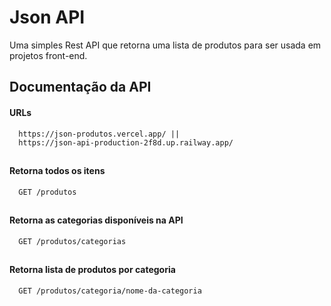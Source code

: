 
# Json API

Uma simples Rest API que retorna uma lista de produtos para ser usada em projetos front-end.


## Documentação da API

#### URLs

```http
  https://json-produtos.vercel.app/ ||
  https://json-api-production-2f8d.up.railway.app/
```
##

#### Retorna todos os itens

```http
  GET /produtos
```
## 

#### Retorna as categorias disponíveis na API

```http
  GET /produtos/categorias
```
##

#### Retorna lista de produtos por categoria

```http
  GET /produtos/categoria/nome-da-categoria
```

